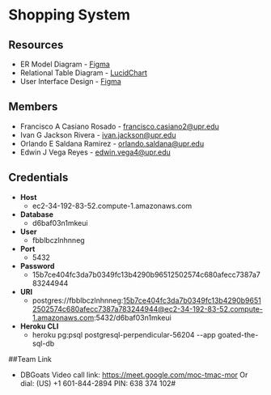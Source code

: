 # Shopping System

## Resources

- ER Model Diagram - [Figma](https://www.figma.com/file/BE6ktsqv7nknhJ9fYy1rro/ER-Model?node-id=0%3A1)
- Relational Table Diagram - [LucidChart](https://lucid.app/lucidchart/b2668bd4-91ad-4557-98c1-7552a31da417/edit?invitationId=inv_c934d6b0-ed3e-4e4b-8bd4-0e2b8dbb394a)
- User Interface Design - [Figma](https://www.figma.com/file/J1X31z9Cp49qTKD4zxnrQc/Shopping-System-Project-CIIC4060%2FICOM5016)

## Members

- Francisco A Casiano Rosado - francisco.casiano2@upr.edu
- Ivan G Jackson Rivera - ivan.jackson@upr.edu
- Orlando E Saldana Ramirez - orlando.saldana@upr.edu
- Edwin J Vega Reyes - edwin.vega4@upr.edu

## Credentials
- **Host**
    - ec2-34-192-83-52.compute-1.amazonaws.com
- **Database**
    - d6baf03n1mkeui
- **User**
    - fbblbczlnhnneg
- **Port**
    - 5432
- **Password**
    - 15b7ce404fc3da7b0349fc13b4290b96512502574c680afecc7387a783244944
- **URI**
    - postgres://fbblbczlnhnneg:15b7ce404fc3da7b0349fc13b4290b96512502574c680afecc7387a783244944@ec2-34-192-83-52.compute-1.amazonaws.com:5432/d6baf03n1mkeui
- **Heroku CLI**
    - heroku pg:psql postgresql-perpendicular-56204 --app goated-the-sql-db

##Team Link
- DBGoats
Video call link: https://meet.google.com/moc-tmac-mor
Or dial: ‪(US) +1 601-844-2894‬ PIN: ‪638 374 102‬#
